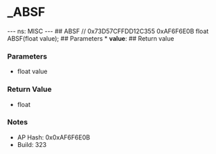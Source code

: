 # _ABSF

--- ns: MISC --- ## ABSF  // 0x73D57CFFDD12C355 0xAF6F6E0B float ABSF(float value);   ## Parameters * **value**:  ## Return value

### Parameters
* float value

### Return Value
* float

### Notes
* AP Hash: 0x0xAF6F6E0B
* Build: 323

